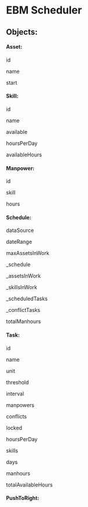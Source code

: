 EBM Scheduler
=============

Objects:
--------

#### Asset:
id

name

start

#### Skill:
id

name

available

hoursPerDay

availableHours

#### Manpower:
id

skill

hours

#### Schedule:
dataSource

dateRange

maxAssetsInWork      

_schedule

_assetsInWork

_skillsInWork

_scheduledTasks

_conflictTasks

totalManhours      

#### Task:
id

name

unit

threshold

interval

manpowers

conflicts

locked

hoursPerDay

skills

days

manhours

totalAvailableHours

#### PushToRight: